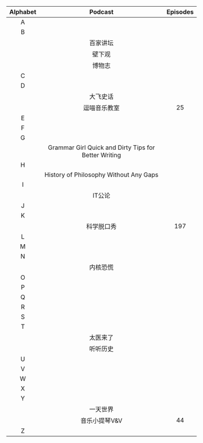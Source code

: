 | Alphabet | Podcast                                              | Episodes |
|:--------:|:----------------------------------------------------:|:--------:|
| A        |                                                      |          |
| B        |                                                      |          |
|          | 百家讲坛                                             |          |
|          | 壁下观                                               |          |
|          | 博物志                                               |          |
| C        |                                                      |          |
| D        |                                                      |          |
|          | 大飞史话                                             |          |
|          | 逗喵音乐教室                                         | 25       |
| E        |                                                      |          |
| F        |                                                      |          |
| G        |                                                      |          |
|          | Grammar Girl Quick and Dirty Tips for Better Writing |          |
| H        |                                                      |          |
|          | History of Philosophy Without Any Gaps               |          |
| I        |                                                      |          |
|          | IT公论                                               |          |
| J        |                                                      |          |
| K        |                                                      |          |
|          | 科学脱口秀                                           | 197      |
| L        |                                                      |          |
| M        |                                                      |          |
| N        |                                                      |          |
|          | 内核恐慌                                             |          |
| O        |                                                      |          |
| P        |                                                      |          |
| Q        |                                                      |          |
| R        |                                                      |          |
| S        |                                                      |          |
| T        |                                                      |          |
|          | 太医来了                                             |          |
|          | 听听历史                                             |          |
| U        |                                                      |          |
| V        |                                                      |          |
| W        |                                                      |          |
| X        |                                                      |          |
| Y        |                                                      |          |
|          | 一天世界                                             |          |
|          | 音乐小提琴V&V                                        | 44       |
| Z        |                                                      |          |
